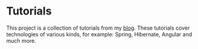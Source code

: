 # Tutorials

This project is a collection of tutorials from my [blog](https://lorenzomiscoli.com/blog). These tutorials cover technologies of various kinds, for example: Spring, Hibernate, Angular and much more.
